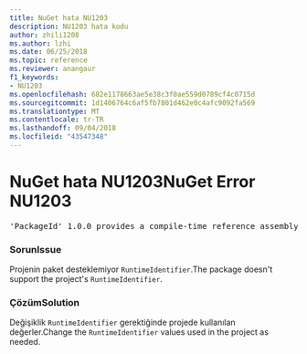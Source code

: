 ```yaml
---
title: NuGet hata NU1203
description: NU1203 hata kodu
author: zhili1208
ms.author: lzhi
ms.date: 06/25/2018
ms.topic: reference
ms.reviewer: anangaur
f1_keywords:
- NU1203
ms.openlocfilehash: 682e1178663ae5e38c3f0ae559d0789cf4c0715d
ms.sourcegitcommit: 1d1406764c6af5fb7801d462e0c4afc9092fa569
ms.translationtype: MT
ms.contentlocale: tr-TR
ms.lasthandoff: 09/04/2018
ms.locfileid: "43547348"
---
```

# <a name="nuget-error-nu1203"></a><span data-ttu-id="21284-103">NuGet hata NU1203</span><span class="sxs-lookup"><span data-stu-id="21284-103">NuGet Error NU1203</span></span>

<pre>'PackageId' 1.0.0 provides a compile-time reference assembly for 'Foo.dll' on 'TargetFramework', but there is no compatible run-time assembly.</pre>

### <a name="issue"></a><span data-ttu-id="21284-104">Sorun</span><span class="sxs-lookup"><span data-stu-id="21284-104">Issue</span></span>
<span data-ttu-id="21284-105">Projenin paket desteklemiyor `RuntimeIdentifier`.</span><span class="sxs-lookup"><span data-stu-id="21284-105">The package doesn't support the project's `RuntimeIdentifier`.</span></span> 

### <a name="solution"></a><span data-ttu-id="21284-106">Çözüm</span><span class="sxs-lookup"><span data-stu-id="21284-106">Solution</span></span>
<span data-ttu-id="21284-107">Değişiklik `RuntimeIdentifier` gerektiğinde projede kullanılan değerler.</span><span class="sxs-lookup"><span data-stu-id="21284-107">Change the `RuntimeIdentifier` values used in the project as needed.</span></span>